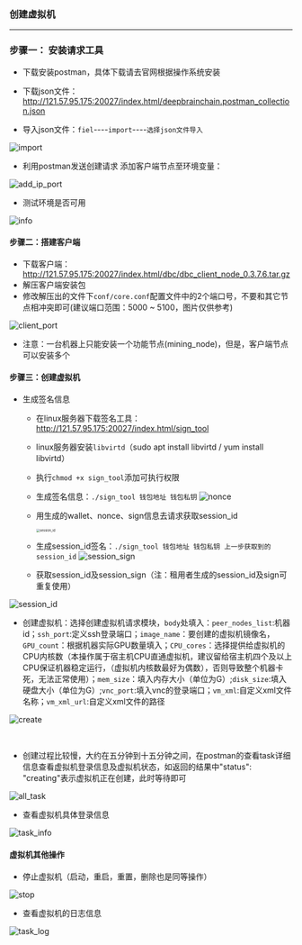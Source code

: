 ### 创建虚拟机

----

### 步骤一： 安装请求工具

* 下载安装postman，具体下载请去官网根据操作系统安装

* 下载json文件：http://121.57.95.175:20027/index.html/deepbrainchain.postman_collection.json

* 导入json文件：`fiel`----`import`----`选择json文件导入` 


![import](./import.png)




* 利用postman发送创建请求
  添加客户端节点至环境变量：


![add_ip_port](./add_ip_port.png)




  * 测试环境是否可用

    


![info](./info.png)








#### 步骤二：搭建客户端

* 下载客户端：http://121.57.95.175:20027/index.html/dbc/dbc_client_node_0.3.7.6.tar.gz
* 解压客户端安装包
* 修改解压出的文件下`conf/core.conf`配置文件中的2个端口号，不要和其它节点相冲突即可(建议端口范围：5000 ~ 5100，图片仅供参考)


![client_port](./client_port.png)


* 注意：一台机器上只能安装一个功能节点(mining_node)，但是，客户端节点可以安装多个

  

#### 步骤三：创建虚拟机

* 生成签名信息
  * 在linux服务器下载签名工具：http://121.57.95.175:20027/index.html/sign_tool
  
  * linux服务器安装`libvirtd`（sudo apt install libvirtd   /  yum install libvirtd）
  
  * 执行`chmod +x sign_tool`添加可执行权限
  
  * 生成签名信息：`./sign_tool 钱包地址 钱包私钥`
    ![nonce](nonce.png)
  
    
  
  * 用生成的wallet、nonce、sign信息去请求获取session_id
  
    <img src="session_id.png" alt="session_id" style="zoom:40%;" />
  
    
  
  * 生成session_id签名：`./sign_tool 钱包地址 钱包私钥 上一步获取到的session_id`
    ![session_sign](session_sign.png)
  
  


  * 获取session_id及session_sign（注：租用者生成的session_id及sign可重复使用）

![session_id](./session_id.png)








  * 创建虚拟机：选择创建虚拟机请求模块，`body`处填入：`peer_nodes_list`:机器id；`ssh_port`:定义ssh登录端口；`image_name`：要创建的虚拟机镜像名，`GPU_count`：根据机器实际GPU数量填入；`CPU_cores`：选择提供给虚拟机的CPU内核数（本操作属于宿主机CPU直通虚拟机，建议留给宿主机四个及以上CPU保证机器稳定运行，（虚拟机内核数最好为偶数），否则导致整个机器卡死，无法正常使用）；`mem_size`：填入内存大小（单位为G）;`disk_size`:填入硬盘大小（单位为G）;`vnc_port`:填入vnc的登录端口；`vm_xml`:自定义xml文件名称；`vm_xml_url`:自定义xml文件的路径

![create](./create.png)

​    



  * 创建过程比较慢，大约在五分钟到十五分钟之间，在postman的查看task详细信息查看虚拟机登录信息及虚拟机状态，如返回的结果中"status": "creating"表示虚拟机正在创建，此时等待即可

![all_task](all_task.png)

  * 查看虚拟机具体登录信息

![task_info](task_info.png)

#### 虚拟机其他操作

* 停止虚拟机（启动，重启，重置，删除也是同等操作）

![stop](stop.png)

* 查看虚拟机的日志信息

![task_log](task_log.png)